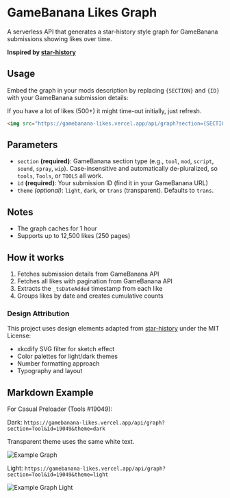 # GameBanana Likes Graph

A serverless API that generates a star-history style graph for GameBanana submissions showing likes over time.

**Inspired by [star-history](https://github.com/star-history/star-history)**

## Usage

Embed the graph in your mods description by replacing `{SECTION}` and `{ID}` with your GameBanana submission details:

If you have a lot of likes (500+) it might time-out initially, just refresh.

```html
<img src="https://gamebanana-likes.vercel.app/api/graph?section={SECTION}&id={ID}" alt="Likes Graph">
```

## Parameters

- `section` **(required)**: GameBanana section type (e.g., `tool`, `mod`, `script`, `sound`, `spray`, `wip`). Case-insensitive and automatically de-pluralized, so `tools`, `Tools`, or `TOOLS` all work.
- `id` **(required)**: Your submission ID (find it in your GameBanana URL)
- `theme` *(optional)*: `light`, `dark`, or `trans` (transparent). Defaults to `trans`.

## Notes

- The graph caches for 1 hour
- Supports up to 12,500 likes (250 pages)

## How it works

1. Fetches submission details from GameBanana API
2. Fetches all likes with pagination from GameBanana API
3. Extracts the `_tsDateAdded` timestamp from each like
4. Groups likes by date and creates cumulative counts

### Design Attribution

This project uses design elements adapted from [star-history](https://github.com/star-history/star-history) under the MIT License:
- xkcdify SVG filter for sketch effect
- Color palettes for light/dark themes
- Number formatting approach
- Typography and layout


## Markdown Example

For Casual Preloader (Tools #19049):

Dark: `https://gamebanana-likes.vercel.app/api/graph?section=Tool&id=19049&theme=dark`

Transparent theme uses the same white text.

![Example Graph](https://gamebanana-likes.vercel.app/api/graph?section=Tool&id=19049&theme=dark)

Light: `https://gamebanana-likes.vercel.app/api/graph?section=Tool&id=19049&theme=light`

![Example Graph Light](https://gamebanana-likes.vercel.app/api/graph?section=Tool&id=19049&theme=light)

